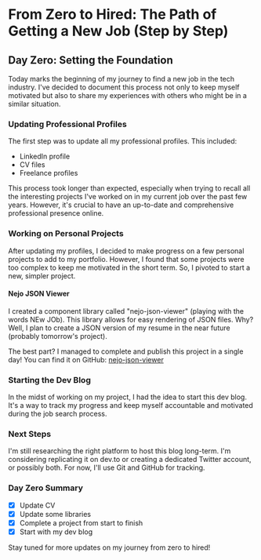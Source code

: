 # From Zero to Hired: The Path of Getting a New Job (Step by Step)

## Day Zero: Setting the Foundation

Today marks the beginning of my journey to find a new job in the tech industry. I've decided to document this process not only to keep myself motivated but also to share my experiences with others who might be in a similar situation.

### Updating Professional Profiles

The first step was to update all my professional profiles. This included:

- LinkedIn profile
- CV files
- Freelance profiles

This process took longer than expected, especially when trying to recall all the interesting projects I've worked on in my current job over the past few years. However, it's crucial to have an up-to-date and comprehensive professional presence online.

### Working on Personal Projects

After updating my profiles, I decided to make progress on a few personal projects to add to my portfolio. However, I found that some projects were too complex to keep me motivated in the short term. So, I pivoted to start a new, simpler project.

#### Nejo JSON Viewer

I created a component library called "nejo-json-viewer" (playing with the words NEw JOb). This library allows for easy rendering of JSON files. Why? Well, I plan to create a JSON version of my resume in the near future (probably tomorrow's project).

The best part? I managed to complete and publish this project in a single day! You can find it on GitHub: [nejo-json-viewer](https://github.com/ivanhuay/nejo-json-viewer)

### Starting the Dev Blog

In the midst of working on my project, I had the idea to start this dev blog. It's a way to track my progress and keep myself accountable and motivated during the job search process.

### Next Steps

I'm still researching the right platform to host this blog long-term. I'm considering replicating it on dev.to or creating a dedicated Twitter account, or possibly both. For now, I'll use Git and GitHub for tracking.

### Day Zero Summary

- [x] Update CV
- [x] Update some libraries
- [x] Complete a project from start to finish
- [x] Start with my dev blog

Stay tuned for more updates on my journey from zero to hired!
